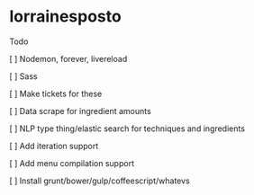 # lorrainesposto

Todo

[ ] Nodemon, forever, livereload

[ ] Sass

[ ] Make tickets for these

[ ] Data scrape for ingredient amounts

[ ] NLP type thing/elastic search for techniques and ingredients

[ ] Add iteration support

[ ] Add menu compilation support

[ ] Install grunt/bower/gulp/coffeescript/whatevs
